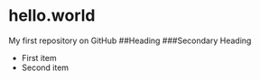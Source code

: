 # hello.world
My first repository on GitHub
##Heading
###Secondary Heading
* First item
* Second item
